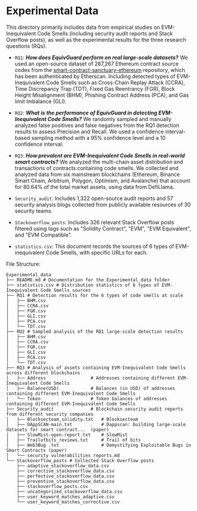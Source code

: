 # Experimental Data

This directory primarily includes data from empirical studies on EVM-Inequivalent Code Smells (including security audit reports and Stack Overflow posts), as well as the experimental results for the three research questions (RQs).

- `RQ1`: **_How does EquivGuard perform on real large-scale datasets?_** We used an open-source dataset of 287,267 Ethereum contract source codes from the [smart-contract-sanctuary-ethereum](https://github.com/tintinweb/smart-contract-sanctuary-ethereum/tree/015d0105102504dc8733a18c3543f87f1829a5e8/contracts/mainnet) repository, which has been authenticated by Etherscan. Including detected types of EVM-Inequivalent Code Smells such as Cross-Chain Replay Attack (CCRA), Time Discrepancy Trap (TDT), Fixed Gas Reentrancy (FGR), Block Height Misalignment (BHM), Phishing Contract Address (PCA), and Gas limit Imbalance (GLI).

- `RQ2`: **_What is the performance of EquivGuard in detecting EVM-Inequivalent Code Smells?_** We randomly sampled and manually analyzed false positives and false negatives from the RQ1 detection results to assess Precision and Recall. We used a confidence interval-based sampling method with a 95% confidence level and a 10 confidence interval.

- `RQ3`: **_How prevalent are EVM-Inequivalent Code Smells in real-world smart contracts?_** We analyzed the multi-chain asset distribution and transactions of contracts containing code smells. We collected and analyzed data from six mainstream blockchains (Ethereum, Binance Smart Chain, Arbitrum, Polygon, Optimism, and Avalanche) that account for 80.64% of the total market assets, using data from DefiLlama.

- `Security_audit`: Includes 1,322 open-source audit reports and 57 security analysis blogs collected from publicly available resources of 30 security teams.
- `Stackoverflow_posts`: Includes 326 relevant Stack Overflow posts filtered using tags such as "Solidity Contract", "EVM", "EVM Equivalent", and "EVM Compatible".

- `statistics.csv`: This document records the sources of 6 types of EVM-inequivalent Code Smells, with specific URLs for each.

File Structure:

```
Experimental_data
├── README.md # Documentation for the Experimental_data folder
├── statistics.csv # Distribution statistics of 6 types of EVM-Inequivalent Code Smells sources
├── RQ1 # Detection results for the 6 types of code smells at scale
│   ├── BHM.csv
│   ├── CCRA.csv
│   ├── FGR.csv
│   ├── GLI.csv
│   ├── PCA.csv
│   └── TDT.csv
├── RQ2 # Sampled analysis of the RQ1 large-scale detection results
│   ├── BHM.csv
│   ├── CCRA.csv
│   ├── FGR.csv
│   ├── GLI.csv
│   ├── PCA.csv
│   └── TDT.csv
├── RQ3 # Analysis of assets containing EVM-Inequivalent Code Smells across different blockchains
│   ├── Address                 # Addresses containing different EVM-Inequivalent Code Smells
│   ├── Balance(USD)            # Balances (in USD) of addresses containing different EVM-Inequivalent Code Smells    
│   └── Token                   # Token balances of addresses containing different EVM-Inequivalent Code Smells
├── Security_audit              # Blockchain security audit reports from different security companies
│   ├── Blocksecteam_solidity.txt   # Blocksecteam
│   ├── DAppSCAN-main.txt           # Dappscan: building large-scale datasets for smart contract...  (paper)
│   ├── SlowMist-open-report.txt    # SlowMist
│   ├── Trailofbits_reviews.txt     # Trail of bits
│   ├── Web3Bug .txt                # Demystifying Exploitable Bugs in Smart Contracts (paper)
│   └── security vulnerabilities reports.md
└── Stackoverflow_posts # Collected Stack Overflow posts
    ├── adaptive_stackoverflow_data.csv
    ├── corrective_stackoverflow_data.csv
    ├── perfective_stackoverflow_data.csv
    ├── preventive_stackoverflow_data.csv
    ├── stackoverflow_posts.csv
    ├── uncategorized_stackoverflow_data.csv
    ├── user_keyword_matches_adaptive.csv
    └── user_keyword_matches_corrective.csv
```

